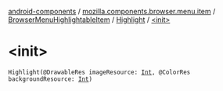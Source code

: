 [android-components](../../../index.md) / [mozilla.components.browser.menu.item](../../index.md) / [BrowserMenuHighlightableItem](../index.md) / [Highlight](index.md) / [&lt;init&gt;](./-init-.md)

# &lt;init&gt;

`Highlight(@DrawableRes imageResource: `[`Int`](https://kotlinlang.org/api/latest/jvm/stdlib/kotlin/-int/index.html)`, @ColorRes backgroundResource: `[`Int`](https://kotlinlang.org/api/latest/jvm/stdlib/kotlin/-int/index.html)`)`